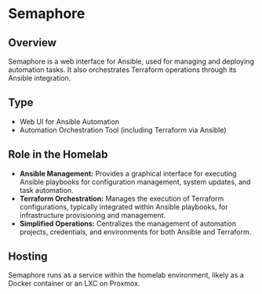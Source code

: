 # Semaphore

## Overview

Semaphore is a web interface for Ansible, used for managing and deploying automation tasks. It also orchestrates Terraform operations through its Ansible integration.

## Type

* Web UI for Ansible Automation
* Automation Orchestration Tool (including Terraform via Ansible)

## Role in the Homelab

* **Ansible Management:** Provides a graphical interface for executing Ansible playbooks for configuration management, system updates, and task automation.
* **Terraform Orchestration:** Manages the execution of Terraform configurations, typically integrated within Ansible playbooks, for infrastructure provisioning and management.
* **Simplified Operations:** Centralizes the management of automation projects, credentials, and environments for both Ansible and Terraform.

## Hosting

Semaphore runs as a service within the homelab environment, likely as a Docker container or an LXC on Proxmox.

